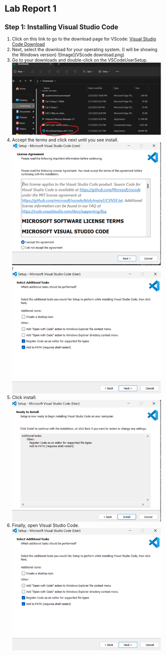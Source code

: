 # Lab Report 1

## Step 1: Installing Visual Studio Code

1. Click on this link to go to the download page for VScode: [Visual Studio Code Download](https://code.visualstudio.com/Download)
2. Next, select the download for your operating system. (I will be showing the Windows version) ![Image](VScode download.png)
3. Go to your downloads and double-click on the VSCodeUserSetup. ![Image](installer.png)
4. Accept the terms and click next until you see install. ![Image](terms.png)!![Image](next.png)
5. Click install. ![Image](install.png)
6. Finally, open Visual Studio Code. ![Image](next.png)
